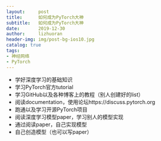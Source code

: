 ```yaml
---
layout:     post
title:      如何成为PyTorch大神
subtitle:   如何成为PyTorch大神
date:       2019-12-30
author:     lizhuoran
header-img: img/post-bg-ios10.jpg
catalog: true
tags:
- 神经网络
- PyTorch
---
```


- 学好深度学习的基础知识
- 学习PyTorch官方tutorial
- 学习GitHub以及各种博客上的教程（别人创建好的list）
- 阅读documentation，使用论坛https://discuss.pytorch.org
- 跑通以及学习开源PyTorch项目
- 阅读深度学习模型paper，学习别人的模型实现
- 通过阅读paper，自己实现模型
- 自己创造模型（也可以写paper）